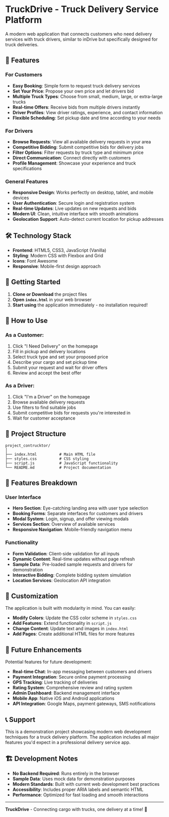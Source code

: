 # TruckDrive - Truck Delivery Service Platform

A modern web application that connects customers who need delivery services with truck drivers, similar to inDrive but specifically designed for truck deliveries.

## 🚚 Features

### For Customers
- **Easy Booking**: Simple form to request truck delivery services
- **Set Your Price**: Propose your own price and let drivers bid
- **Multiple Truck Types**: Choose from small, medium, large, or extra-large trucks
- **Real-time Offers**: Receive bids from multiple drivers instantly
- **Driver Profiles**: View driver ratings, experience, and contact information
- **Flexible Scheduling**: Set pickup date and time according to your needs

### For Drivers
- **Browse Requests**: View all available delivery requests in your area
- **Competitive Bidding**: Submit competitive bids for delivery jobs
- **Filter Options**: Filter requests by truck type and minimum price
- **Direct Communication**: Connect directly with customers
- **Profile Management**: Showcase your experience and truck specifications

### General Features
- **Responsive Design**: Works perfectly on desktop, tablet, and mobile devices
- **User Authentication**: Secure login and registration system
- **Real-time Updates**: Live updates on new requests and bids
- **Modern UI**: Clean, intuitive interface with smooth animations
- **Geolocation Support**: Auto-detect current location for pickup addresses

## 🛠️ Technology Stack

- **Frontend**: HTML5, CSS3, JavaScript (Vanilla)
- **Styling**: Modern CSS with Flexbox and Grid
- **Icons**: Font Awesome
- **Responsive**: Mobile-first design approach

## 🚀 Getting Started

1. **Clone or Download** the project files
2. **Open `index.html`** in your web browser
3. **Start using** the application immediately - no installation required!

## 📱 How to Use

### As a Customer:
1. Click "I Need Delivery" on the homepage
2. Fill in pickup and delivery locations
3. Select truck type and set your proposed price
4. Describe your cargo and set pickup time
5. Submit your request and wait for driver offers
6. Review and accept the best offer

### As a Driver:
1. Click "I'm a Driver" on the homepage
2. Browse available delivery requests
3. Use filters to find suitable jobs
4. Submit competitive bids for requests you're interested in
5. Wait for customer acceptance

## 📁 Project Structure

```
project_contrucktor/
│
├── index.html          # Main HTML file
├── styles.css          # CSS styling
├── script.js           # JavaScript functionality
└── README.md           # Project documentation
```

## 🎨 Features Breakdown

### User Interface
- **Hero Section**: Eye-catching landing area with user type selection
- **Booking Forms**: Separate interfaces for customers and drivers
- **Modal System**: Login, signup, and offer viewing modals
- **Services Section**: Overview of available services
- **Responsive Navigation**: Mobile-friendly navigation menu

### Functionality
- **Form Validation**: Client-side validation for all inputs
- **Dynamic Content**: Real-time updates without page refresh
- **Sample Data**: Pre-loaded sample requests and drivers for demonstration
- **Interactive Bidding**: Complete bidding system simulation
- **Location Services**: Geolocation API integration

## 🔧 Customization

The application is built with modularity in mind. You can easily:

- **Modify Colors**: Update the CSS color scheme in `styles.css`
- **Add Features**: Extend functionality in `script.js`
- **Change Content**: Update text and images in `index.html`
- **Add Pages**: Create additional HTML files for more features

## 🌟 Future Enhancements

Potential features for future development:
- **Real-time Chat**: In-app messaging between customers and drivers
- **Payment Integration**: Secure online payment processing
- **GPS Tracking**: Live tracking of deliveries
- **Rating System**: Comprehensive review and rating system
- **Admin Dashboard**: Backend management interface
- **Mobile App**: Native iOS and Android applications
- **API Integration**: Google Maps, payment gateways, SMS notifications

## 📞 Support

This is a demonstration project showcasing modern web development techniques for a truck delivery platform. The application includes all major features you'd expect in a professional delivery service app.

## 🏗️ Development Notes

- **No Backend Required**: Runs entirely in the browser
- **Sample Data**: Uses mock data for demonstration purposes
- **Modern Standards**: Built with current web development best practices
- **Accessibility**: Includes proper ARIA labels and semantic HTML
- **Performance**: Optimized for fast loading and smooth interactions

---

**TruckDrive** - Connecting cargo with trucks, one delivery at a time! 🚛
